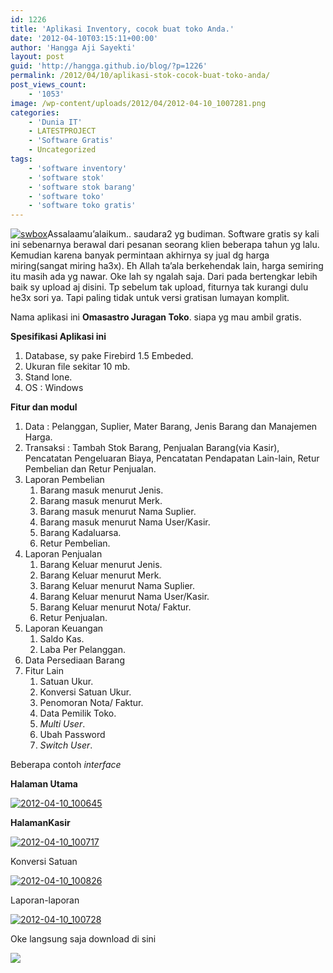 ```yaml
---
id: 1226
title: 'Aplikasi Inventory, cocok buat toko Anda.'
date: '2012-04-10T03:15:11+00:00'
author: 'Hangga Aji Sayekti'
layout: post
guid: 'http://hangga.github.io/blog/?p=1226'
permalink: /2012/04/10/aplikasi-stok-cocok-buat-toko-anda/
post_views_count:
    - '1053'
image: /wp-content/uploads/2012/04/2012-04-10_1007281.png
categories:
    - 'Dunia IT'
    - LATESTPROJECT
    - 'Software Gratis'
    - Uncategorized
tags:
    - 'software inventory'
    - 'software stok'
    - 'software stok barang'
    - 'software toko'
    - 'software toko gratis'
---
```


[![](http://hangga.github.io/blog1/wp-content/uploads/2012/04/swbox.jpg "swbox")](http://hangga.github.io/blog1/wp-content/uploads/2012/04/swbox.jpg)Assalaamu’alaikum.. saudara2 yg budiman. Software gratis sy kali ini sebenarnya berawal dari pesanan seorang klien beberapa tahun yg lalu. Kemudian karena banyak permintaan akhirnya sy jual dg harga miring(sangat miring ha3x). Eh Allah ta’ala berkehendak lain, harga semiring itu masih ada yg nawar. Oke lah sy ngalah saja. Dari pada bertengkar lebih baik sy upload aj disini. Tp sebelum tak upload, fiturnya tak kurangi dulu he3x sori ya. Tapi paling tidak untuk versi gratisan lumayan komplit.

Nama aplikasi ini **Omasastro Juragan Toko**. siapa yg mau ambil gratis.

**Spesifikasi Aplikasi ini**

1. Database, sy pake Firebird 1.5 Embeded.
2. Ukuran file sekitar 10 mb.
3. Stand lone.
4. OS : Windows

**Fitur dan modul**

1. Data : Pelanggan, Suplier, Mater Barang, Jenis Barang dan Manajemen Harga.
2. Transaksi : Tambah Stok Barang, Penjualan Barang(via Kasir), Pencatatan Pengeluaran Biaya, Pencatatan Pendapatan Lain-lain, Retur Pembelian dan Retur Penjualan.
3. Laporan Pembelian 
    1. Barang masuk menurut Jenis.
    2. Barang masuk menurut Merk.
    3. Barang masuk menurut Nama Suplier.
    4. Barang masuk menurut Nama User/Kasir.
    5. Barang Kadaluarsa.
    6. Retur Pembelian.
4. Laporan Penjualan 
    1. Barang Keluar menurut Jenis.
    2. Barang Keluar menurut Merk.
    3. Barang Keluar menurut Nama Suplier.
    4. Barang Keluar menurut Nama User/Kasir.
    5. Barang Keluar menurut Nota/ Faktur.
    6. Retur Penjualan.
5. Laporan Keuangan 
    1. Saldo Kas.
    2. Laba Per Pelanggan.
6. Data Persediaan Barang
7. Fitur Lain 
    1. Satuan Ukur.
    2. Konversi Satuan Ukur.
    3. Penomoran Nota/ Faktur.
    4. Data Pemilik Toko.
    5. *Multi User*.
    6. Ubah Password
    7. *Switch User*.

Beberapa contoh *interface*

**Halaman Utama**

[![](http://hangga.github.io/blog1/wp-content/uploads/2012/04/2012-04-10_100645-1024x545.png "2012-04-10_100645")](http://hangga.github.io/blog1/wp-content/uploads/2012/04/2012-04-10_100645.png)

**HalamanKasir**

[![](http://hangga.github.io/blog1/wp-content/uploads/2012/04/2012-04-10_100717-1024x545.png "2012-04-10_100717")](http://hangga.github.io/blog1/wp-content/uploads/2012/04/2012-04-10_100717.png)

Konversi Satuan

[![](http://hangga.github.io/blog1/wp-content/uploads/2012/04/2012-04-10_100826.png "2012-04-10_100826")](http://hangga.github.io/blog1/wp-content/uploads/2012/04/2012-04-10_100826.png)

Laporan-laporan

[![](http://hangga.github.io/blog1/wp-content/uploads/2012/04/2012-04-10_100728-1024x545.png "2012-04-10_100728")](http://hangga.github.io/blog1/wp-content/uploads/2012/04/2012-04-10_100728.png)

Oke langsung saja download di sini

[![](http://hangga.github.io/blog1/wp-content/uploads/2012/04/download_button_0033.png)](http://www.4shared.com/file/uHOPDntd/omasastro_juragan_toko_setup.html "http://www.4shared.com/file/uHOPDntd/omasastro_juragan_toko_setup.html")